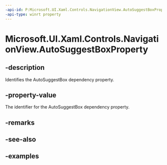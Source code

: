```yaml
---
-api-id: P:Microsoft.UI.Xaml.Controls.NavigationView.AutoSuggestBoxProperty
-api-type: winrt property
---
```

<!-- Property syntax.
public DependencyProperty AutoSuggestBoxProperty { get; }
-->

# Microsoft.UI.Xaml.Controls.NavigationView.AutoSuggestBoxProperty


## -description

Identifies the AutoSuggestBox dependency property.


## -property-value

The identifier for the AutoSuggestBox dependency property.


## -remarks


## -see-also


## -examples


